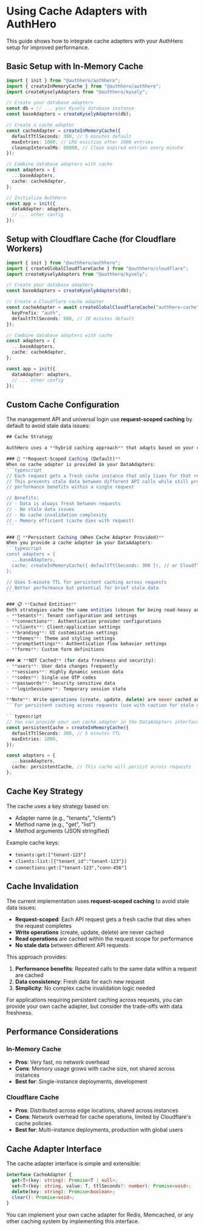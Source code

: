 # Using Cache Adapters with AuthHero

This guide shows how to integrate cache adapters with your AuthHero setup for improved performance.

## Basic Setup with In-Memory Cache

```typescript
import { init } from "@authhero/authhero";
import { createInMemoryCache } from "@authhero/authhero";
import createKyselyAdapters from "@authhero/kysely";

// Create your database adapters
const db = // ... your Kysely database instance
const baseAdapters = createKyselyAdapters(db);

// Create a cache adapter
const cacheAdapter = createInMemoryCache({
  defaultTtlSeconds: 300, // 5 minutes default
  maxEntries: 1000, // LRU eviction after 1000 entries
  cleanupIntervalMs: 60000, // Clean expired entries every minute
});

// Combine database adapters with cache
const adapters = {
  ...baseAdapters,
  cache: cacheAdapter,
};

// Initialize AuthHero
const app = init({
  dataAdapter: adapters,
  // ... other config
});
```

## Setup with Cloudflare Cache (for Cloudflare Workers)

```typescript
import { init } from "@authhero/authhero";
import { createGlobalCloudflareCache } from "@authhero/cloudflare";
import createKyselyAdapters from "@authhero/kysely";

// Create your database adapters
const baseAdapters = createKyselyAdapters(db);

// Create a Cloudflare cache adapter
const cacheAdapter = await createGlobalCloudflareCache("authhero-cache", {
  keyPrefix: "auth",
  defaultTtlSeconds: 600, // 10 minutes default
});

// Combine database adapters with cache
const adapters = {
  ...baseAdapters,
  cache: cacheAdapter,
};

const app = init({
  dataAdapter: adapters,
  // ... other config
});
```

## Custom Cache Configuration

The management API and universal login use **request-scoped caching** by default to avoid stale data issues:

````typescript
## Cache Strategy

AuthHero uses a **hybrid caching approach** that adapts based on your configuration:

### 🔄 **Request-Scoped Caching (Default)**
When no cache adapter is provided in your DataAdapters:
```typescript
// Each request gets a fresh cache instance that only lives for that request
// This prevents stale data between different API calls while still providing
// performance benefits within a single request

// Benefits:
// - Data is always fresh between requests
// - No stale data issues
// - No cache invalidation complexity
// - Memory efficient (cache dies with request)
```

### 🚀 **Persistent Caching (When Cache Adapter Provided)**
When you provide a cache adapter in your DataAdapters:
```typescript
const adapters = {
  ...baseAdapters,
  cache: createInMemoryCache({ defaultTtlSeconds: 300 }), // or Cloudflare cache
};

// Uses 5-minute TTL for persistent caching across requests
// Better performance but potential for brief stale data
```

### 📋 **Cached Entities**
Both strategies cache the same entities (chosen for being read-heavy and relatively stable):
- **tenants**: Tenant configuration and settings
- **connections**: Authentication provider configurations
- **clients**: Client/application settings
- **branding**: UI customization settings
- **themes**: Theme and styling settings
- **promptSettings**: Authentication flow behavior settings
- **forms**: Custom form definitions

### ❌ **NOT Cached** (for data freshness and security):
- **users**: User data changes frequently
- **sessions**: Highly dynamic session data
- **codes**: Single-use OTP codes
- **passwords**: Security-sensitive data
- **loginSessions**: Temporary session state

**Note**: Write operations (create, update, delete) are never cached and always execute directly against the database.
```For persistent caching across requests (use with caution for stale data):

```typescript
// You can provide your own cache adapter in the DataAdapters interface
const persistentCache = createInMemoryCache({
  defaultTtlSeconds: 300, // 5 minutes TTL
  maxEntries: 1000,
});

const adapters = {
  ...baseAdapters,
  cache: persistentCache, // This cache will persist across requests
};
````

## Cache Key Strategy

The cache uses a key strategy based on:

- Adapter name (e.g., "tenants", "clients")
- Method name (e.g., "get", "list")
- Method arguments (JSON stringified)

Example cache keys:

- `tenants:get:["tenant-123"]`
- `clients:list:[{"tenant_id":"tenant-123"}]`
- `connections:get:["tenant-123","conn-456"]`

## Cache Invalidation

The current implementation uses **request-scoped caching** to avoid stale data issues:

- **Request-scoped**: Each API request gets a fresh cache that dies when the request completes
- **Write operations** (create, update, delete) are never cached
- **Read operations** are cached within the request scope for performance
- **No stale data** between different API requests

This approach provides:

1. **Performance benefits**: Repeated calls to the same data within a request are cached
2. **Data consistency**: Fresh data for each new request
3. **Simplicity**: No complex cache invalidation logic needed

For applications requiring persistent caching across requests, you can provide your own cache adapter, but consider the trade-offs with data freshness.

## Performance Considerations

### In-Memory Cache

- **Pros**: Very fast, no network overhead
- **Cons**: Memory usage grows with cache size, not shared across instances
- **Best for**: Single-instance deployments, development

### Cloudflare Cache

- **Pros**: Distributed across edge locations, shared across instances
- **Cons**: Network overhead for cache operations, limited by Cloudflare's cache policies
- **Best for**: Multi-instance deployments, production with global users

## Cache Adapter Interface

The cache adapter interface is simple and extensible:

```typescript
interface CacheAdapter {
  get<T>(key: string): Promise<T | null>;
  set<T>(key: string, value: T, ttlSeconds?: number): Promise<void>;
  delete(key: string): Promise<boolean>;
  clear(): Promise<void>;
}
```

You can implement your own cache adapter for Redis, Memcached, or any other caching system by implementing this interface.
